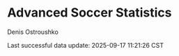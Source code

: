 # Advanced Soccer Statistics
Denis Ostroushko

<!-- gfm -->

Last successful data update: 2025-09-17 11:21:26 CST
